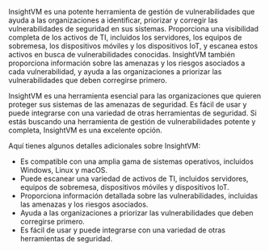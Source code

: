 InsightVM es una potente herramienta de gestión de vulnerabilidades que ayuda a las organizaciones a identificar, priorizar y corregir las vulnerabilidades de seguridad en sus sistemas. Proporciona una visibilidad completa de los activos de TI, incluidos los servidores, los equipos de sobremesa, los dispositivos móviles y los dispositivos IoT, y escanea estos activos en busca de vulnerabilidades conocidas. InsightVM también proporciona información sobre las amenazas y los riesgos asociados a cada vulnerabilidad, y ayuda a las organizaciones a priorizar las vulnerabilidades que deben corregirse primero.

InsightVM es una herramienta esencial para las organizaciones que quieren proteger sus sistemas de las amenazas de seguridad. Es fácil de usar y puede integrarse con una variedad de otras herramientas de seguridad. Si estás buscando una herramienta de gestión de vulnerabilidades potente y completa, InsightVM es una excelente opción.

Aquí tienes algunos detalles adicionales sobre InsightVM:

- Es compatible con una amplia gama de sistemas operativos, incluidos Windows, Linux y macOS.
- Puede escanear una variedad de activos de TI, incluidos servidores, equipos de sobremesa, dispositivos móviles y dispositivos IoT.
- Proporciona información detallada sobre las vulnerabilidades, incluidas las amenazas y los riesgos asociados.
- Ayuda a las organizaciones a priorizar las vulnerabilidades que deben corregirse primero.
- Es fácil de usar y puede integrarse con una variedad de otras herramientas de seguridad.

